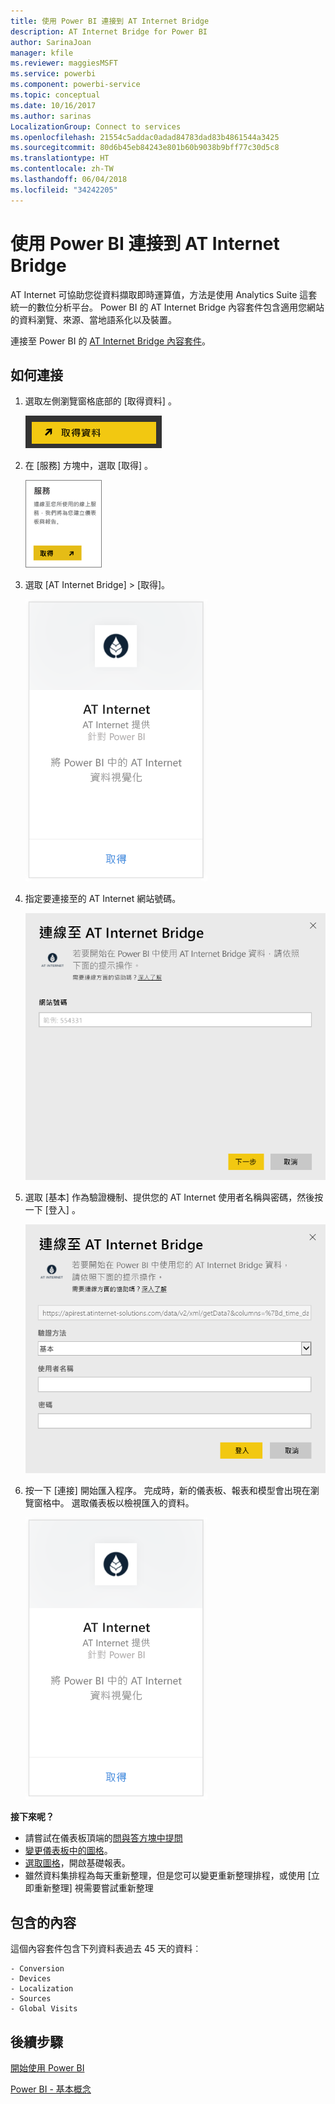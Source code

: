 ```yaml
---
title: 使用 Power BI 連接到 AT Internet Bridge
description: AT Internet Bridge for Power BI
author: SarinaJoan
manager: kfile
ms.reviewer: maggiesMSFT
ms.service: powerbi
ms.component: powerbi-service
ms.topic: conceptual
ms.date: 10/16/2017
ms.author: sarinas
LocalizationGroup: Connect to services
ms.openlocfilehash: 21554c5addac0adad84783dad83b4861544a3425
ms.sourcegitcommit: 80d6b45eb84243e801b60b9038b9bff77c30d5c8
ms.translationtype: HT
ms.contentlocale: zh-TW
ms.lasthandoff: 06/04/2018
ms.locfileid: "34242205"
---
```

# <a name="connect-to-at-internet-bridge-with-power-bi"></a>使用 Power BI 連接到 AT Internet Bridge
AT Internet 可協助您從資料擷取即時運算值，方法是使用 Analytics Suite 這套統一的數位分析平台。 Power BI 的 AT Internet Bridge 內容套件包含適用您網站的資料瀏覽、來源、當地語系化以及裝置。

連接至 Power BI 的 [AT Internet Bridge 內容套件](https://app.powerbi.com/getdata/services/at-internet-bridge)。

## <a name="how-to-connect"></a>如何連接
1. 選取左側瀏覽窗格底部的 [取得資料]  。
   
   ![](media/service-connect-to-at-internet/pbi_getdata.png) 
2. 在 [服務]  方塊中，選取 [取得] 。
   
   ![](media/service-connect-to-at-internet/pbi_getservices.png) 
3. 選取 [AT Internet Bridge] \> [取得]。
   
   ![](media/service-connect-to-at-internet/atinternet.png)
4. 指定要連接至的 AT Internet 網站號碼。
   
   ![](media/service-connect-to-at-internet/params.png)
5. 選取 [基本]  作為驗證機制、提供您的 AT Internet 使用者名稱與密碼，然後按一下 [登入] 。
   
   ![](media/service-connect-to-at-internet/creds.png)
6. 按一下 [連接]  開始匯入程序。 完成時，新的儀表板、報表和模型會出現在瀏覽窗格中。 選取儀表板以檢視匯入的資料。
   
    ![](media/service-connect-to-at-internet/atinternet.png)

**接下來呢？**

* 請嘗試在儀表板頂端的[問與答方塊中提問](power-bi-q-and-a.md)
* [變更儀表板中的圖格](service-dashboard-edit-tile.md)。
* [選取圖格](service-dashboard-tiles.md)，開啟基礎報表。
* 雖然資料集排程為每天重新整理，但是您可以變更重新整理排程，或使用 [立即重新整理] 視需要嘗試重新整理

## <a name="whats-included"></a>包含的內容
這個內容套件包含下列資料表過去 45 天的資料︰  

    - Conversion  
    - Devices  
    - Localization  
    - Sources  
    - Global Visits  

## <a name="next-steps"></a>後續步驟
[開始使用 Power BI](service-get-started.md)

[Power BI - 基本概念](service-basic-concepts.md)

